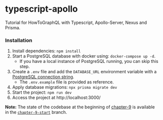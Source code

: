 # typescript-apollo
Tutorial for HowToGraphQL with Typescript, Apollo-Server, Nexus and Prisma.


### Installation

1. Install dependencies: `npm install`
2. Start a PostgreSQL database with docker using: `docker-compose up -d`. 
    - If you have a local instance of PostgreSQL running, you can skip this step. 
3. Create a `.env` file and add the `DATABASE_URL` environment variable with a [PostgreSQL connection string](https://www.prisma.io/docs/concepts/database-connectors/postgresql#connection-details).
    - The `.env.example` file is provided as reference. 
4. Apply database migrations: `npx prisma migrate dev` 
5. Start the project:  `npm run dev`
6. Access the project at http://localhost:3000/


**Note:** The state of the codebase at the beginning of [chapter-9](https://www.howtographql.com/typescript-apollo/9-deployment/) is available in the [`chapter-9-start`](https://github.com/howtographql/typescript-apollo/tree/chapter-9-start) branch.
